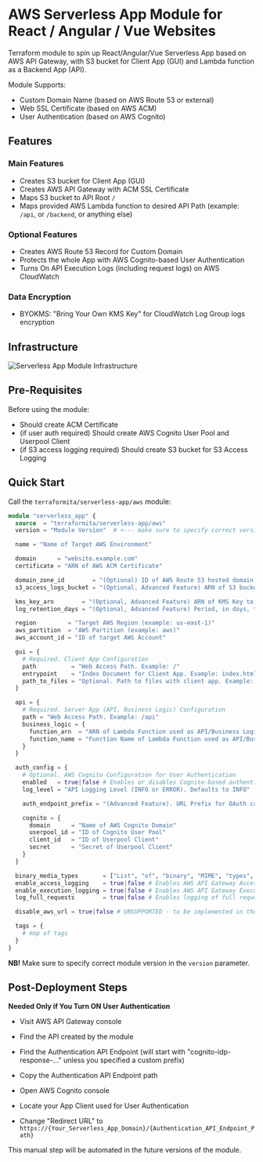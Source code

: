
# AWS Serverless App Module for React / Angular / Vue Websites
Terraform module to spin up React/Angular/Vue Serverless App based on AWS API Gateway, with S3 bucket for Client App (GUI) and Lambda function as a Backend App (API).

Module Supports:
- Custom Domain Name (based on AWS Route 53 or external)
- Web SSL Certificate (based on AWS ACM)
- User Authentication (based on AWS Cognito)

## Features
### Main Features
- Creates S3 bucket for Client App (GUI)
- Creates AWS API Gateway with ACM SSL Certificate
- Maps S3 bucket to API Root `/`
- Maps provided AWS Lambda function to desired API Path (example: `/api`, or `/backend`, or anything else)

### Optional Features
- Creates AWS Route 53 Record for Custom Domain
- Protects the whole App with AWS Cognito-based User Authentication
- Turns On API Execution Logs (including request logs) on AWS CloudWatch

### Data Encryption
- BYOKMS: "Bring Your Own KMS Key" for CloudWatch Log Group logs encryption

## Infrastructure
![Serverless App Module Infrastructure](https://user-images.githubusercontent.com/1422584/156475917-9bc87d9d-d656-480a-959e-9da2836568e3.png)

## Pre-Requisites
Before using the module:
- Should create ACM Certificate
- (if user auth required) Should create AWS Cognito User Pool and Userpool Client
- (if S3 access logging required) Should create S3 bucket for S3 Access Logging

## Quick Start

Call the `terraformita/serverless-app/aws` module:

```terraform
module "serverless_app" {
  source  = "terraformita/serverless-app/aws"
  version = "Module Version"  # <--- make sure to specify correct version

  name = "Name of Target AWS Environment"

  domain      = "website.example.com"
  certificate = "ARN of AWS ACM Certificate"

  domain_zone_id        = "(Optional) ID of AWS Route 53 hosted domain zone"
  s3_access_logs_bucket = "(Optional, Advanced Feature) ARN of S3 bucket used for S3 Access Logging"

  kms_key_arn        = "(Optional, Advanced Feature) ARN of KMS Key to encrypt CloudWatch logs"
  log_retention_days = "(Optional, Advanced Feature) Period, in days, to store App access logs in CloudWatch. Defaults to 7"

  region         = "Target AWS Region (example: us-east-1)"
  aws_partition  = "AWS Partition (example: aws)"
  aws_account_id = "ID of target AWS Account"

  gui = {
    # Required. Client App Configuration
    path          = "Web Access Path. Example: /"
    entrypoint    = "Index Document for Client App. Example: index.html"
    path_to_files = "Optional. Path to files with client app. Example: ${path.module}/files"
  }

  api = {
    # Required. Server App (API, Business Logic) Configuration
    path = "Web Access Path. Example: /api"
    business_logic = {
      function_arn  = "ARN of Lambda Function used as API/Business Logic"
      function_name = "Function Name of Lambda Function used as API/Business Logic"
    }
  }

  auth_config = {
    # Optional. AWS Cognito Configuration for User Authentication
    enabled   = true|false # Enables or disables Cognito-based authentication
    log_level = "API Logging Level (INFO or ERROR). Defaults to INFO"

    auth_endpoint_prefix = "(Advanced Feature). URL Prefix for OAuth callback endpoint. Defaults to: cognito-idp-response"

    cognito = {
      domain      = "Name of AWS Cognito Domain"
      userpool_id = "ID of Cognito User Pool"
      client_id   = "ID of Userpool Client"
      secret      = "Secret of Userpool Client"
    }
  }

  binary_media_types       = ["List", "of", "binary", "MIME", "types", "Defaults", "to", "*/*"]
  enable_access_logging    = true|false # Enables AWS API Gateway Access Logging
  enable_execution_logging = true|false # Enables AWS API Gateway Execution Logging
  log_full_requests        = true|false # Enables logging of full requests (payloads)

  disable_aws_url = true|false # UNSUPPORTED - to be implemented in the future versions. When custom domain name is used for the API, indicates if AWS-provided API Gateway URL should be disabled.

  tags = {
    # map of tags
  }
}
```

**NB!** Make sure to specify correct module version in the `version` parameter.

## Post-Deployment Steps

**Needed Only if You Turn ON User Authentication**
- Visit AWS API Gateway console
- Find the API created by the module
- Find the Authentication API Endpoint (will start with "cognito-idp-response-..." unless you specified a custom prefix)
- Copy the Authentication API Endpoint path

- Open AWS Cognito console
- Locate your App Client used for User Authentication
- Change "Redirect URL" to `https://{Your_Serverless_App_Domain}/{Authentication_API_Endpoint_Path}`

This manual step will be automated in the future versions of the module.
